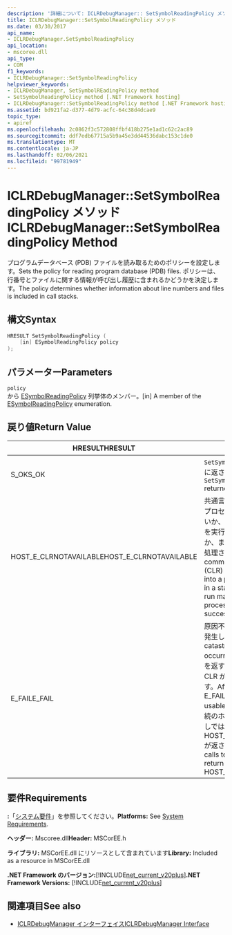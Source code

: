 ```yaml
---
description: '詳細について: ICLRDebugManager:: SetSymbolReadingPolicy メソッド'
title: ICLRDebugManager::SetSymbolReadingPolicy メソッド
ms.date: 03/30/2017
api_name:
- ICLRDebugManager.SetSymbolReadingPolicy
api_location:
- mscoree.dll
api_type:
- COM
f1_keywords:
- ICLRDebugManager::SetSymbolReadingPolicy
helpviewer_keywords:
- ICLRDebugManager, SetSymbolREadingPolicy method
- SetSymbolReadingPolicy method [.NET Framework hosting]
- ICLRDebugManager::SetSymbolReadingPolicy method [.NET Framework hosting]
ms.assetid: bd921fa2-d377-4d79-acfc-64c38d4dcae9
topic_type:
- apiref
ms.openlocfilehash: 2c0862f3c572808ffbf418b275e1ad1c62c2ac89
ms.sourcegitcommit: ddf7edb67715a5b9a45e3dd44536dabc153c1de0
ms.translationtype: MT
ms.contentlocale: ja-JP
ms.lasthandoff: 02/06/2021
ms.locfileid: "99781949"
---
```

# <a name="iclrdebugmanagersetsymbolreadingpolicy-method"></a><span data-ttu-id="5ab8e-103">ICLRDebugManager::SetSymbolReadingPolicy メソッド</span><span class="sxs-lookup"><span data-stu-id="5ab8e-103">ICLRDebugManager::SetSymbolReadingPolicy Method</span></span>

<span data-ttu-id="5ab8e-104">プログラムデータベース (PDB) ファイルを読み取るためのポリシーを設定します。</span><span class="sxs-lookup"><span data-stu-id="5ab8e-104">Sets the policy for reading program database (PDB) files.</span></span> <span data-ttu-id="5ab8e-105">ポリシーは、行番号とファイルに関する情報が呼び出し履歴に含まれるかどうかを決定します。</span><span class="sxs-lookup"><span data-stu-id="5ab8e-105">The policy determines whether information about line numbers and files is included in call stacks.</span></span>  
  
## <a name="syntax"></a><span data-ttu-id="5ab8e-106">構文</span><span class="sxs-lookup"><span data-stu-id="5ab8e-106">Syntax</span></span>  
  
```cpp  
HRESULT SetSymbolReadingPolicy (  
    [in] ESymbolReadingPolicy policy  
);  
```  
  
## <a name="parameters"></a><span data-ttu-id="5ab8e-107">パラメーター</span><span class="sxs-lookup"><span data-stu-id="5ab8e-107">Parameters</span></span>  

 `policy`  
 <span data-ttu-id="5ab8e-108">から [ESymbolReadingPolicy](esymbolreadingpolicy-enumeration.md) 列挙体のメンバー。</span><span class="sxs-lookup"><span data-stu-id="5ab8e-108">[in] A member of the [ESymbolReadingPolicy](esymbolreadingpolicy-enumeration.md) enumeration.</span></span>  
  
## <a name="return-value"></a><span data-ttu-id="5ab8e-109">戻り値</span><span class="sxs-lookup"><span data-stu-id="5ab8e-109">Return Value</span></span>  
  
|<span data-ttu-id="5ab8e-110">HRESULT</span><span class="sxs-lookup"><span data-stu-id="5ab8e-110">HRESULT</span></span>|<span data-ttu-id="5ab8e-111">説明</span><span class="sxs-lookup"><span data-stu-id="5ab8e-111">Description</span></span>|  
|-------------|-----------------|  
|<span data-ttu-id="5ab8e-112">S_OK</span><span class="sxs-lookup"><span data-stu-id="5ab8e-112">S_OK</span></span>|<span data-ttu-id="5ab8e-113">`SetSymbolReadingPolicy` 正常に返されました。</span><span class="sxs-lookup"><span data-stu-id="5ab8e-113">`SetSymbolReadingPolicy` returned successfully.</span></span>|  
|<span data-ttu-id="5ab8e-114">HOST_E_CLRNOTAVAILABLE</span><span class="sxs-lookup"><span data-stu-id="5ab8e-114">HOST_E_CLRNOTAVAILABLE</span></span>|<span data-ttu-id="5ab8e-115">共通言語ランタイム (CLR) がプロセスに読み込まれていないか、CLR がマネージコードを実行できない状態であるか、または呼び出しが正常に処理されていません。</span><span class="sxs-lookup"><span data-stu-id="5ab8e-115">The common language runtime (CLR) has not been loaded into a process, or the CLR is in a state in which it cannot run managed code or process the call successfully.</span></span>|  
|<span data-ttu-id="5ab8e-116">E_FAIL</span><span class="sxs-lookup"><span data-stu-id="5ab8e-116">E_FAIL</span></span>|<span data-ttu-id="5ab8e-117">原因不明の致命的なエラーが発生しました。</span><span class="sxs-lookup"><span data-stu-id="5ab8e-117">An unknown catastrophic failure occurred.</span></span> <span data-ttu-id="5ab8e-118">メソッドが E_FAIL を返すと、そのプロセス内で CLR が使用できなくなります。</span><span class="sxs-lookup"><span data-stu-id="5ab8e-118">After a method returns E_FAIL, the CLR is no longer usable within the process.</span></span> <span data-ttu-id="5ab8e-119">後続のホストメソッドの呼び出しでは HOST_E_CLRNOTAVAILABLE が返されます。</span><span class="sxs-lookup"><span data-stu-id="5ab8e-119">Subsequent calls to hosting methods return HOST_E_CLRNOTAVAILABLE.</span></span>|  
  
## <a name="requirements"></a><span data-ttu-id="5ab8e-120">要件</span><span class="sxs-lookup"><span data-stu-id="5ab8e-120">Requirements</span></span>  

 <span data-ttu-id="5ab8e-121">**:**「[システム要件](../../get-started/system-requirements.md)」を参照してください。</span><span class="sxs-lookup"><span data-stu-id="5ab8e-121">**Platforms:** See [System Requirements](../../get-started/system-requirements.md).</span></span>  
  
 <span data-ttu-id="5ab8e-122">**ヘッダー:** Mscoree.dll</span><span class="sxs-lookup"><span data-stu-id="5ab8e-122">**Header:** MSCorEE.h</span></span>  
  
 <span data-ttu-id="5ab8e-123">**ライブラリ:** MSCorEE.dll にリソースとして含まれています</span><span class="sxs-lookup"><span data-stu-id="5ab8e-123">**Library:** Included as a resource in MSCorEE.dll</span></span>  
  
 <span data-ttu-id="5ab8e-124">**.NET Framework のバージョン:**[!INCLUDE[net_current_v20plus](../../../../includes/net-current-v20plus-md.md)]</span><span class="sxs-lookup"><span data-stu-id="5ab8e-124">**.NET Framework Versions:** [!INCLUDE[net_current_v20plus](../../../../includes/net-current-v20plus-md.md)]</span></span>  
  
## <a name="see-also"></a><span data-ttu-id="5ab8e-125">関連項目</span><span class="sxs-lookup"><span data-stu-id="5ab8e-125">See also</span></span>

- [<span data-ttu-id="5ab8e-126">ICLRDebugManager インターフェイス</span><span class="sxs-lookup"><span data-stu-id="5ab8e-126">ICLRDebugManager Interface</span></span>](iclrdebugmanager-interface.md)

